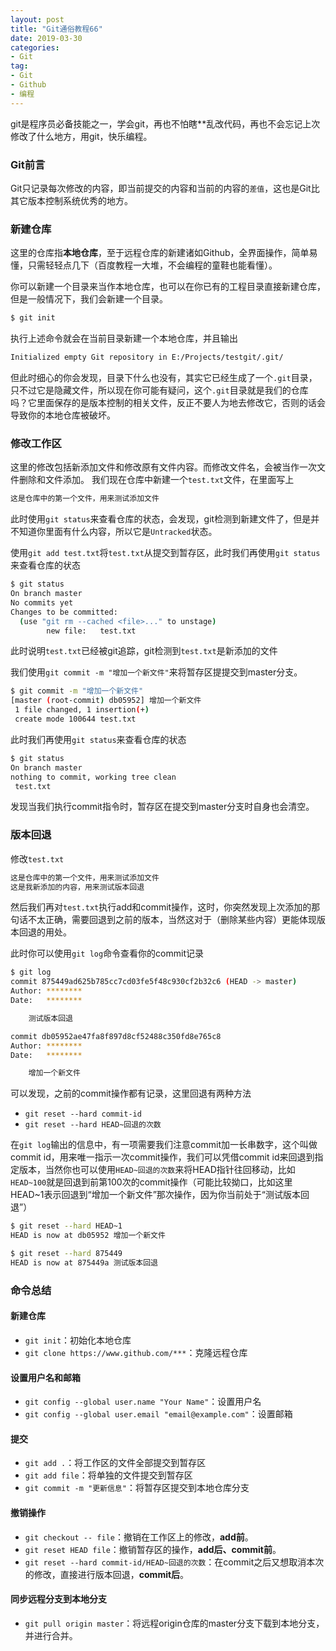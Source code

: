 ```yaml
---
layout: post
title: "Git通俗教程66"
date: 2019-03-30
categories:
- Git
tag:
- Git
- Github
- 编程
---
```

git是程序员必备技能之一，学会git，再也不怕瞎**乱改代码，再也不会忘记上次修改了什么地方，用git，快乐编程。

### Git前言

Git只记录每次修改的内容，即当前提交的内容和当前的内容的`差值`，这也是Git比其它版本控制系统优秀的地方。

### 新建仓库

这里的仓库指**本地仓库**，至于远程仓库的新建诸如Github，全界面操作，简单易懂，只需轻轻点几下（百度教程一大堆，不会编程的童鞋也能看懂）。

你可以新建一个目录来当作本地仓库，也可以在你已有的工程目录直接新建仓库，但是一般情况下，我们会新建一个目录。
```bash
$ git init
```
执行上述命令就会在当前目录新建一个本地仓库，并且输出
```bash
Initialized empty Git repository in E:/Projects/testgit/.git/
```
但此时细心的你会发现，目录下什么也没有，其实它已经生成了一个`.git`目录，只不过它是隐藏文件，所以现在你可能有疑问，这个`.git`目录就是我们的仓库吗？它里面保存的是版本控制的相关文件，反正不要人为地去修改它，否则的话会导致你的本地仓库被破坏。

### 修改工作区

这里的修改包括新添加文件和修改原有文件内容。而修改文件名，会被当作一次文件删除和文件添加。
我们现在仓库中新建一个`test.txt`文件，在里面写上
```bash
这是仓库中的第一个文件，用来测试添加文件
```
此时使用`git status`来查看仓库的状态，会发现，git检测到新建文件了，但是并不知道你里面有什么内容，所以它是`Untracked`状态。

使用`git add test.txt`将`test.txt`从提交到暂存区，此时我们再使用`git status`来查看仓库的状态
```bash
$ git status
On branch master
No commits yet
Changes to be committed:
  (use "git rm --cached <file>..." to unstage)
        new file:   test.txt
```
此时说明`test.txt`已经被git追踪，git检测到`test.txt`是新添加的文件

我们使用`git commit -m "增加一个新文件"`来将暂存区提提交到master分支。
```bash
$ git commit -m "增加一个新文件"
[master (root-commit) db05952] 增加一个新文件
 1 file changed, 1 insertion(+)
 create mode 100644 test.txt
```
此时我们再使用`git status`来查看仓库的状态
```bash
$ git status
On branch master
nothing to commit, working tree clean
 test.txt
```
发现当我们执行commit指令时，暂存区在提交到master分支时自身也会清空。

### 版本回退

修改`test.txt`

```bash
这是仓库中的第一个文件，用来测试添加文件
这是我新添加的内容，用来测试版本回退
```
然后我们再对`test.txt`执行add和commit操作，这时，你突然发现上次添加的那句话不太正确，需要回退到之前的版本，当然这对于（删除某些内容）更能体现版本回退的用处。

此时你可以使用`git log`命令查看你的commit记录
```bash
$ git log
commit 875449ad625b785cc7cd03fe5f48c930cf2b32c6 (HEAD -> master)
Author: ********
Date:   ********

    测试版本回退

commit db05952ae47fa8f897d8cf52488c350fd8e765c8
Author: ********
Date:   ********

    增加一个新文件
```
可以发现，之前的commit操作都有记录，这里回退有两种方法

- `git reset --hard commit-id`
- `git reset --hard HEAD~回退的次数`

在`git log`输出的信息中，有一项需要我们注意commit加一长串数字，这个叫做commit id，用来唯一指示一次commit操作，我们可以凭借commit id来回退到指定版本，当然你也可以使用`HEAD~回退的次数`来将HEAD指针往回移动，比如`HEAD~100`就是回退到前第100次的commit操作（可能比较拗口，比如这里HEAD~1表示回退到“增加一个新文件”那次操作，因为你当前处于“测试版本回退”）

```bash
$ git reset --hard HEAD~1
HEAD is now at db05952 增加一个新文件

$ git reset --hard 875449
HEAD is now at 875449a 测试版本回退
```

### 命令总结

#### 新建仓库
- `git init`：初始化本地仓库
- `git clone https://www.github.com/***`：克隆远程仓库

#### 设置用户名和邮箱
- `git config --global user.name "Your Name"`：设置用户名
- `git config --global user.email "email@example.com"`：设置邮箱

#### 提交
- `git add .`：将工作区的文件全部提交到暂存区
- `git add file`：将单独的文件提交到暂存区
- `git commit -m "更新信息"`：将暂存区提交到本地仓库分支

#### 撤销操作
- `git checkout -- file`：撤销在工作区上的修改，**add前**。
- `git reset HEAD file`：撤销暂存区的操作，**add后、commit前**。
- `git reset --hard commit-id/HEAD~回退的次数`：在commit之后又想取消本次的修改，直接进行版本回退，**commit后**。

#### 同步远程分支到本地分支
- `git pull origin master`：将远程origin仓库的master分支下载到本地分支，并进行合并。
